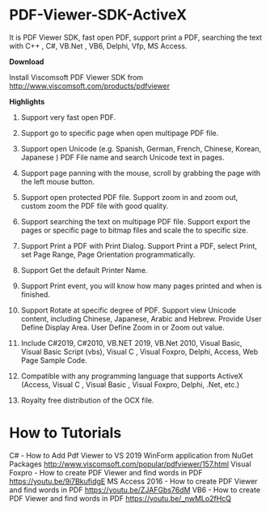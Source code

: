 # PDF-Viewer-SDK-ActiveX
It is PDF Viewer SDK, fast open PDF, support print a PDF, searching the text with C++ , C#, VB.Net , VB6, Delphi, Vfp, MS Access.


<b>Download</b>

Install Viscomsoft PDF Viewer SDK from http://www.viscomsoft.com/products/pdfviewer

<b>Highlights</b>

1. Support very fast open PDF. 

2. Support go to specific page when open multipage PDF file.

3. Support open Unicode (e.g. Spanish, German, French, Chinese, Korean, Japanese ) PDF File name and search Unicode text in pages.
 
4. Support page panning with the mouse, scroll by grabbing the page with the left mouse button.

5. Support open protected PDF file. Support zoom in and zoom out, custom zoom the PDF file with good quality.

6. Support searching the text on multipage PDF file. Support export the pages or specific page to bitmap files and scale the to specific size.

7. Support Print a PDF with Print Dialog. Support Print a PDF, select Print, set Page Range, Page Orientation
programmatically.

8. Support Get the default Printer Name.

9. Support Print event, you will know how many pages printed and when is finished.

10. Support Rotate at specific degree of PDF. Support view Unicode content, including Chinese, Japanese, Arabic and Hebrew. Provide User Define Display Area. User Define Zoom in or Zoom out value.

11. Include C#2019, C#2010, VB.NET 2019, VB.Net 2010, Visual Basic, Visual Basic Script (vbs), Visual C , Visual Foxpro, Delphi, Access, Web Page Sample Code.

12. Compatible with any programming language that supports ActiveX (Access, Visual C , Visual Basic , Visual Foxpro, Delphi, .Net, etc.) 

13. Royalty free distribution of the OCX file.

# How to Tutorials
C# - How to Add Pdf Viewer to VS 2019 WinForm application from NuGet Packages http://www.viscomsoft.com/popular/pdfviewer/157.html
Visual Foxpro - How to create PDF Viewer and find words in PDF https://youtu.be/9i7BkufidgE
MS Access 2016 - How to create PDF Viewer and find words in PDF https://youtu.be/ZJAFGbs76dM
VB6 - How to create PDF Viewer and find words in PDF https://youtu.be/_nwMLo2fHcQ
